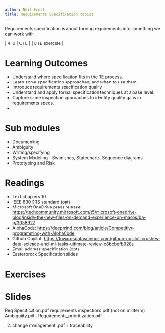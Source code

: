 ```yaml
---
author: Neil Ernst
title: Requirements Specification topics 
---
```

Requirements specification is about turning requirements into something we can work with. 

| 4-6 | CTL                                                                               |                                                                                                        | CTL exercise   |

# Learning Outcomes
- Understand where specification fits in the RE process.
- Learn some specification approaches, and when to use them.
- Introduce requirements specification quality
- Understand and apply formal specification techniques at a base level.
- Capture some inspection approaches to identify quality gaps in requirements specs.
- 

# Sub modules
- Documenting
- Ambiguity
- Writing/specifying
- System Modeling - Swimlanes, Statecharts, Sequence diagrams
- Prototyping and Risk

# Readings
- Text chapters 10
- IEEE 830 SRS standard (opt)
- Microsoft OneDrive press release: https://techcommunity.microsoft.com/t5/microsoft-onedrive-blog/inside-the-new-files-on-demand-experience-on-macos/ba-p/3058922
- AlphaCode: https://deepmind.com/blog/article/Competitive-programming-with-AlphaCode
- Github Copilot: https://towardsdatascience.com/github-copilot-crushes-data-science-and-ml-tasks-ultimate-review-c8bcbefb928a
- Email address specification (opt)
- Easterbrook Specification slides

# Exercises

# Slides
Req Specification.pdf
requirements inspections.pdf (not on midterm)
Ambiguiity.pdf
. Requirements_prioritization.pdf

2. change management .pdf + traceability